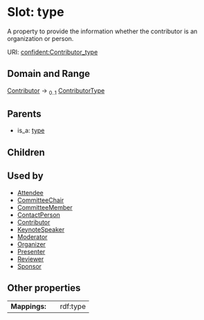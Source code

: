 
# Slot: type


A property to provide the information whether the contributor is an organization or person.

URI: [confident:Contributor_type](https://raw.githubusercontent.com/TIBHannover/ConfIDent_schema/main/src/linkml/confident_schema.yaml#Contributor_type)


## Domain and Range

[Contributor](Contributor.md) &#8594;  <sub>0..1</sub> [ContributorType](ContributorType.md)

## Parents

 *  is_a: [type](type.md)

## Children


## Used by

 * [Attendee](Attendee.md)
 * [CommitteeChair](CommitteeChair.md)
 * [CommitteeMember](CommitteeMember.md)
 * [ContactPerson](ContactPerson.md)
 * [Contributor](Contributor.md)
 * [KeynoteSpeaker](KeynoteSpeaker.md)
 * [Moderator](Moderator.md)
 * [Organizer](Organizer.md)
 * [Presenter](Presenter.md)
 * [Reviewer](Reviewer.md)
 * [Sponsor](Sponsor.md)

## Other properties

|  |  |  |
| --- | --- | --- |
| **Mappings:** | | rdf:type |

